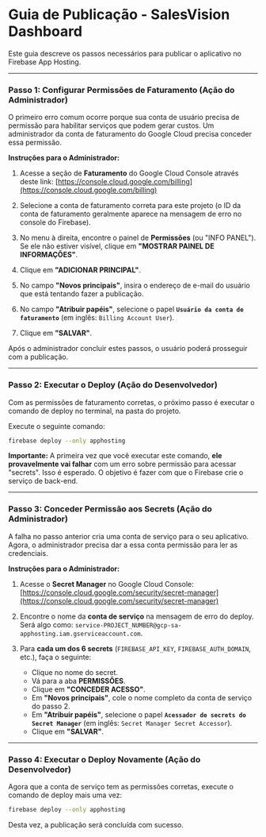 # Guia de Publicação - SalesVision Dashboard

Este guia descreve os passos necessários para publicar o aplicativo no Firebase App Hosting.

---

### **Passo 1: Configurar Permissões de Faturamento (Ação do Administrador)**

O primeiro erro comum ocorre porque sua conta de usuário precisa de permissão para habilitar serviços que podem gerar custos. Um administrador da conta de faturamento do Google Cloud precisa conceder essa permissão.

**Instruções para o Administrador:**

1.  Acesse a seção de **Faturamento** do Google Cloud Console através deste link:
    [https://console.cloud.google.com/billing](https://console.cloud.google.com/billing)

2.  Selecione a conta de faturamento correta para este projeto (o ID da conta de faturamento geralmente aparece na mensagem de erro no console do Firebase).

3.  No menu à direita, encontre o painel de **Permissões** (ou "INFO PANEL"). Se ele não estiver visível, clique em **"MOSTRAR PAINEL DE INFORMAÇÕES"**.

4.  Clique em **"ADICIONAR PRINCIPAL"**.

5.  No campo **"Novos principais"**, insira o endereço de e-mail do usuário que está tentando fazer a publicação.

6.  No campo **"Atribuir papéis"**, selecione o papel **`Usuário da conta de faturamento`** (em inglês: `Billing Account User`).

7.  Clique em **"SALVAR"**.

Após o administrador concluir estes passos, o usuário poderá prosseguir com a publicação.

---

### **Passo 2: Executar o Deploy (Ação do Desenvolvedor)**

Com as permissões de faturamento corretas, o próximo passo é executar o comando de deploy no terminal, na pasta do projeto.

Execute o seguinte comando:

```bash
firebase deploy --only apphosting
```

**Importante:** A primeira vez que você executar este comando, **ele provavelmente vai falhar** com um erro sobre permissão para acessar "secrets". Isso é esperado. O objetivo é fazer com que o Firebase crie o serviço de back-end.

---

### **Passo 3: Conceder Permissão aos Secrets (Ação do Administrador)**

A falha no passo anterior cria uma conta de serviço para o seu aplicativo. Agora, o administrador precisa dar a essa conta permissão para ler as credenciais.

**Instruções para o Administrador:**

1.  Acesse o **Secret Manager** no Google Cloud Console:
    [https://console.cloud.google.com/security/secret-manager](https://console.cloud.google.com/security/secret-manager)

2.  Encontre o nome da **conta de serviço** na mensagem de erro do deploy. Será algo como: `service-PROJECT_NUMBER@gcp-sa-apphosting.iam.gserviceaccount.com`.

3.  Para **cada um dos 6 secrets** (`FIREBASE_API_KEY`, `FIREBASE_AUTH_DOMAIN`, etc.), faça o seguinte:
    *   Clique no nome do secret.
    *   Vá para a aba **PERMISSÕES**.
    *   Clique em **"CONCEDER ACESSO"**.
    *   Em **"Novos principais"**, cole o nome completo da conta de serviço do passo 2.
    *   Em **"Atribuir papéis"**, selecione o papel **`Acessador de secrets do Secret Manager`** (em inglês: `Secret Manager Secret Accessor`).
    *   Clique em **"SALVAR"**.

---

### **Passo 4: Executar o Deploy Novamente (Ação do Desenvolvedor)**

Agora que a conta de serviço tem as permissões corretas, execute o comando de deploy mais uma vez:

```bash
firebase deploy --only apphosting
```

Desta vez, a publicação será concluída com sucesso.
